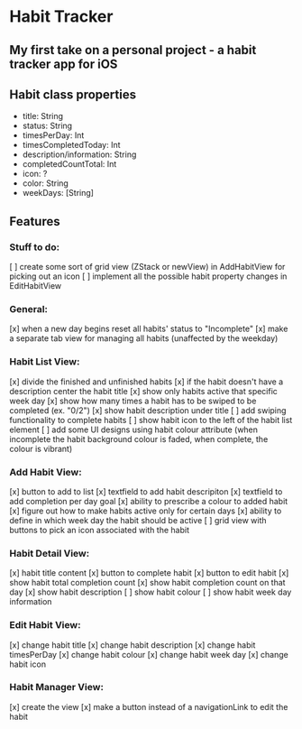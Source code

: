 # Habit Tracker
My first take on a personal project - a habit tracker app for iOS
---

## Habit class properties
- title: String
- status: String
- timesPerDay: Int
- timesCompletedToday: Int
- description/information: String
- completedCountTotal: Int
- icon: ?
- color: String
- weekDays: [String]


## Features

### Stuff to do:
[ ] create some sort of grid view (ZStack or newView) in AddHabitView for picking out an icon
[ ] implement all the possible habit property changes in EditHabitView


### General:
[x] when a new day begins reset all habits' status to "Incomplete"
[x] make a separate tab view for managing all habits (unaffected by the weekday)


### **Habit List View**:
[x] divide the finished and unfinished habits
[x] if the habit doesn't have a description center the habit title
[x] show only habits active that specific week day
[x] show how many times a habit has to be swiped to be completed (ex. "0/2")
[x] show habit description under title
[ ] add swiping functionality to complete habits
[ ] show habit icon to the left of the habit list element
[ ] add some UI designs using habit colour attribute (when incomplete the habit background colour is faded, when complete, the colour is vibrant)

### **Add Habit View**:
[x] button to add to list
[x] textfield to add habit descripiton
[x] textfield to add completion per day goal
[x] ability to prescribe a colour to added habit
[x] figure out how to make habits active only for certain days
[x] ability to define in which week day the habit should be active
[ ] grid view with buttons to pick an icon associated with the habit  


### **Habit Detail View**:
[x] habit title content
[x] button to complete habit
[x] button to edit habit
[x] show habit total completion count
[x] show habit completion count on that day
[x] show habit description
[ ] show habit colour
[ ] show habit week day information

### **Edit Habit View**:
[x] change habit title
[x] change habit description
[x] change habit timesPerDay
[x] change habit colour
[x] change habit week day
[x] change habit icon

### **Habit Manager View**:
[x] create the view
[x] make a button instead of a navigationLink to edit the habit

